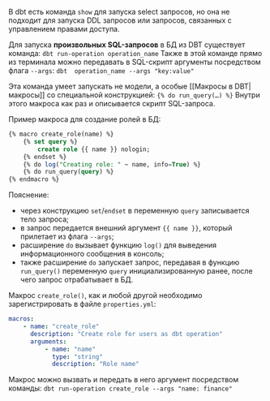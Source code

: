 В dbt есть команда `show` для запуска select запросов, но она не подходит для запуска DDL запросов или запросов, связанных с управлением правами доступа.

Для запуска **произвольных SQL-запросов** в БД из DBT существует команда:
`dbt run-operation operation_name`
Также в этой команде прямо из терминала можно передавать в SQL-скрипт аргументы посредством флага `--args`:
`dbt  operation_name --args "key:value"`

Эта команда умеет запускать не модели, а особые [[Макросы в DBT|макросы]] со специальной конструкцией:
`{% do run_query(…) %}`
Внутри этого макроса как раз и описывается скрипт SQL-запроса.

Пример макроса для создание ролей в БД:
```sql
{% macro create_role(name) %} 
	{% set query %} 
		create role {{ name }} nologin;
	{% endset %} 
	{% do log("Creating role: " ~ name, info=True) %} 
	{% do run_query(query) %} 
{% endmacro %}
```
Пояснение:
- через конструкцию `set`/`endset` в переменную `query` записывается тело запроса;
- в запрос передается внешний аргумент `{{ name }}`, который прилетает из флага `--args`;
- расширение `do` вызывает функцию `log()` для выведения информационного сообщения в консоль;
- также расширение `do` запускает запрос, передавая в функцию `run_query()` переменную `query` инициализированную ранее, после чего запрос отрабатывает в БД.

Макрос `create_role()`, как и любой другой необходимо зарегистрировать в файле `properties.yml`:
```yml
macros:
	- name: "create_role" 
	  description: "Create role for users as dbt operation" 
	  arguments: 
		  - name: "name" 
		    type: "string" 
		    description: "Role name"
```

Макрос можно вызвать и передать в него аргумент посредством команды:
`dbt run-operation create_role --args "name: finance"`